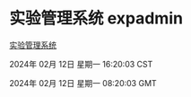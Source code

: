 # 实验管理系统 expadmin
[实验管理系统](http://:56808/expadmin-782313d2-e1b1-4ea7-932e-3a55e6a1a4d0/)

2024年 02月 12日 星期一 16:20:03 CST

2024年 02月 12日 星期一 08:20:03 GMT
